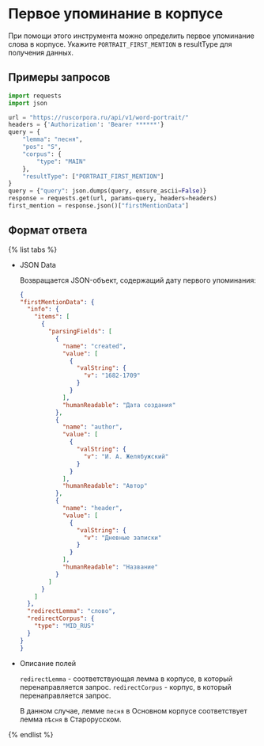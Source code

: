 # Первое упоминание в корпусе

При помощи этого инструмента можно определить первое упоминание слова в корпусе. Укажите `PORTRAIT_FIRST_MENTION` в resultType для получения данных.

## Примеры запросов
```python
import requests
import json

url = "https://ruscorpora.ru/api/v1/word-portrait/"
headers = {'Authorization': 'Bearer ******'}
query = {
    "lemma": "песня",
    "pos": "S",
    "corpus": {
        "type": "MAIN"
    },
    "resultType": ["PORTRAIT_FIRST_MENTION"]
}
query = {"query": json.dumps(query, ensure_ascii=False)}
response = requests.get(url, params=query, headers=headers)
first_mention = response.json()["firstMentionData"]
```

## Формат ответа
{% list tabs %}

- JSON Data

  Возвращается JSON-объект, содержащий дату первого упоминания:

	```json
  {
    "firstMentionData": {
      "info": {
        "items": [
          {
            "parsingFields": [
              {
                "name": "created",
                "value": [
                  {
                    "valString": {
                      "v": "1682-1709"
                    }
                  }
                ],
                "humanReadable": "Дата создания"
              },
              {
                "name": "author",
                "value": [
                  {
                    "valString": {
                      "v": "И. А. Желябужский"
                    }
                  }
                ],
                "humanReadable": "Автор"
              },
              {
                "name": "header",
                "value": [
                  {
                    "valString": {
                      "v": "Дневные записки"
                    }
                  }
                ],
                "humanReadable": "Название"
              }
            ]
          }
        ]
      },
      "redirectLemma": "слово",
      "redirectCorpus": {
        "type": "MID_RUS"
      }
    }
  }
	```

- Описание полей

	`redirectLemma` - соответствующая лемма в корпусе, в который перенаправляется запрос.
	`redirectCorpus` - корпус, в который перенаправляется запрос.

	В данном случае, лемме `песня` в Основном корпусе соответствует лемма `пѣсня` в Старорусском.

{% endlist %}




